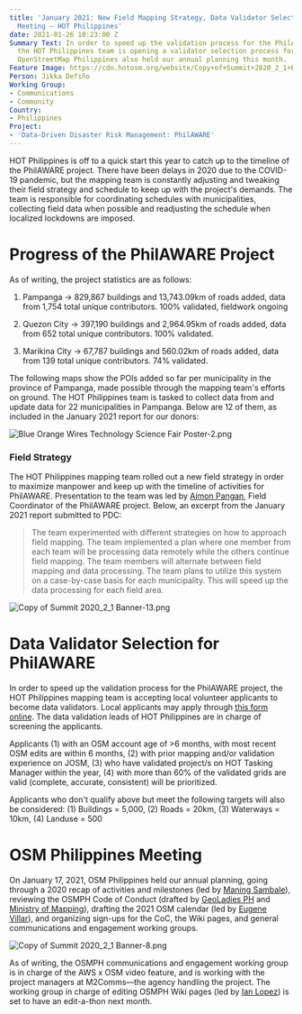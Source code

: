 ```yaml
---
title: 'January 2021: New Field Mapping Strategy, Data Validator Selection, OSMPH
  Meeting — HOT Philippines'
date: 2021-01-26 10:23:00 Z
Summary Text: In order to speed up the validation process for the PhilAWARE project,
  the HOT Philippines team is opening a validator selection process for local volunteers.
  OpenStreetMap Philippines also held our annual planning this month.
Feature Image: https://cdn.hotosm.org/website/Copy+of+Summit+2020_2_1+Banner-10.png
Person: Jikka Defiño
Working Group:
- Communications
- Community
Country:
- Philippines
Project:
- 'Data-Driven Disaster Risk Management: PhilAWARE'
---
```


HOT Philippines is off to a quick start this year to catch up to the timeline of the PhilAWARE project. There have been delays in 2020 due to the COVID-19 pandemic, but the mapping team is constantly adjusting and tweaking their field strategy and schedule to keep up with the project's demands. The team is responsible for coordinating schedules with municipalities, collecting field data when possible and readjusting the schedule when localized lockdowns are imposed.

# Progress of the PhilAWARE Project

As of writing, the project statistics are as follows:

1. Pampanga → 829,867 buildings and 13,743.09km of roads added, data from 1,754 total unique contributors. 100% validated, fieldwork ongoing

2. Quezon City → 397,190 buildings and 2,964.95km of roads added, data from 652 total unique contributors. 100% validated.

3. Marikina City → 67,787 buildings and 560.02km of roads added, data from 139 total unique contributors. 74% validated.

The following maps show the POIs added so far per municipality in the province of Pampanga, made possible through the mapping team's efforts on ground. The HOT Philippines team is tasked to collect data from and update data for 22 municipalities in Pampanga. Below are 12 of them, as included in the January 2021 report for our donors:

![Blue Orange Wires Technology Science Fair Poster-2.png](https://cdn.hotosm.org/website/Blue+Orange+Wires+Technology+Science+Fair+Poster-2.png)

### Field Strategy

The HOT Philippines mapping team rolled out a new field strategy in order to maximize manpower and keep up with the timeline of activities for PhilAWARE. Presentation to the team was led by [Aimon Pangan](https://www.hotosm.org/people/aimon-pangan/), Field Coordinator of the PhilAWARE project. Below, an excerpt from the January 2021 report submitted to PDC:

> The team experimented with different strategies on how to approach field mapping. The team implemented a plan where one member from each team will be processing data remotely while the others continue field mapping. The team members will alternate between field mapping and data processing. The team plans to utilize this system on a case-by-case basis for each municipality. This will speed up the data processing for each field area.

![Copy of Summit 2020_2_1 Banner-13.png](https://cdn.hotosm.org/website/Copy+of+Summit+2020_2_1+Banner-13.png)

# Data Validator Selection for PhilAWARE

In order to speed up the validation process for the PhilAWARE project, the HOT Philippines mapping team is accepting local volunteer applicants to become data validators. Local applicants may apply through [this form online](https://bit.ly/HOTPHValidatorSelection). The data validation leads of HOT Philippines are in charge of screening the applicants.

Applicants (1) with an OSM account age of >6 months, with most recent OSM edits are  within 6 months, (2) with prior mapping and/or validation experience on JOSM, (3) who have validated project/s on HOT Tasking Manager within the year, (4) with more than 60% of the validated grids are valid (complete, accurate, consistent) will be prioritized.

Applicants who don't qualify above but meet the following targets will also be considered: (1) Buildings = 5,000, (2) Roads = 20km, (3) Waterways = 10km, (4) Landuse = 500

# OSM Philippines Meeting

On January 17, 2021, OSM Philippines held our annual planning, going through a 2020 recap of activities and milestones (led by [Maning Sambale](https://www.hotosm.org/people/maning-sambale/)), reviewing the OSMPH Code of Conduct (drafted by [GeoLadies PH](https://twitter.com/geoladiesph) and [Ministry of Mapping](https://twitter.com/mappingministry)), drafting the 2021 OSM calendar (led by [Eugene Villar](https://wiki.openstreetmap.org/wiki/User:Seav)), and organizing sign-ups for the CoC, the Wiki pages, and general communications and engagement working groups.

![Copy of Summit 2020_2_1 Banner-8.png](https://cdn.hotosm.org/website/Copy+of+Summit+2020_2_1+Banner-8.png)

As of writing, the OSMPH communications and engagement working group is in charge of the AWS x OSM video feature, and is working with the project managers at M2Comms—the agency handling the project. The working group in charge of editing OSMPH Wiki pages (led by [Ian Lopez](https://wiki.openstreetmap.org/wiki/User:Ianlopez1115)) is set to have an edit-a-thon next month.